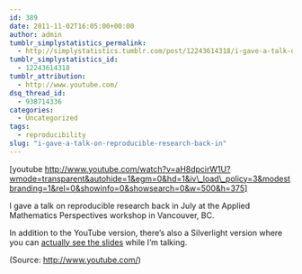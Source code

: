 ```yaml
---
id: 389
date: 2011-11-02T16:05:00+00:00
author: admin
tumblr_simplystatistics_permalink:
  - http://simplystatistics.tumblr.com/post/12243614318/i-gave-a-talk-on-reproducible-research-back-in
tumblr_simplystatistics_id:
  - 12243614318
tumblr_attribution:
  - http://www.youtube.com/
dsq_thread_id:
  - 938714336
categories:
  - Uncategorized
tags:
  - reproducibility
slug: "i-gave-a-talk-on-reproducible-research-back-in"
---
```

[youtube http://www.youtube.com/watch?v=aH8dpcirW1U?wmode=transparent&autohide=1&egm=0&hd=1&iv\_load\_policy=3&modestbranding=1&rel=0&showinfo=0&showsearch=0&w=500&h=375]

I gave a talk on reproducible research back in July at the Applied Mathematics Perspectives workshop in Vancouver, BC.

In addition to the YouTube version, there&#8217;s also a Silverlight version where you can <a href="http://mediasite.mediagroup.ubc.ca/MediaGroup/Viewer/?peid=1c8f6b5a331546ed9f28631239d8b24d1d" target="_blank">actually see the slides</a> while I&#8217;m talking.

<div class="attribution">
  (<span>Source:</span> <a href="http://www.youtube.com/">http://www.youtube.com/</a>)
</div>
